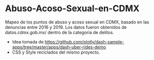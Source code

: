# Abuso-Acoso-Sexual-en-CDMX
Mapeo de los puntos de abuso y acoso sexual en CDMX, basado en las denuncias entre 2016 y 2019. Los datos fueron obtenidos de datos.cdmx.gob.mx/ dentro de la categoria de delitos.



- Idea tomada de https://github.com/plotly/dash-sample-apps/tree/master/apps/dash-uber-rides-demo
- CSS y Style reciclados del mismo proyecto.


